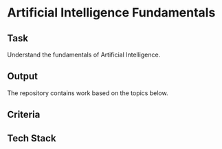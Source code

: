 # Artificial Intelligence Fundamentals

## Task
Understand the fundamentals of Artificial Intelligence.

## Output
The repository contains work based on the topics below.

## Criteria
>

>

>

## Tech Stack
